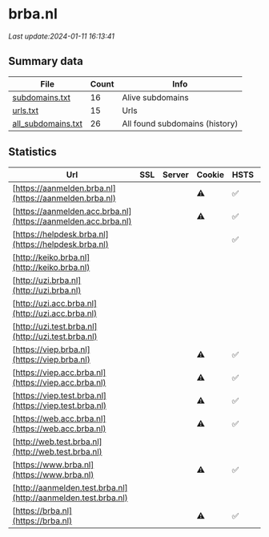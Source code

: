 # brba.nl
*Last update:2024-01-11 16:13:41*
## Summary data
| File       | Count | Info |
|------------|-------|------|
|[subdomains.txt](/data/brba/subdomains.txt)|16|Alive subdomains|
|[urls.txt](/data/brba/urls.txt)|15|Urls|
|[all_subdomains.txt](/data/brba/all_subdomains.txt)|26|All found subdomains (history)|
## Statistics
| Url | SSL | Server | Cookie | HSTS | CSP | XFO | XXP | RP | Tech |
|------------|-------|------|------|------|------|------|------|------|------|
|[https://aanmelden.brba.nl](https://aanmelden.brba.nl)| ||:warning: |:white_check_mark: | |:warning: |:white_check_mark: | |:white_check_mark: | |:white_check_mark: | |HSTS| |
|[https://aanmelden.acc.brba.nl](https://aanmelden.acc.brba.nl)| ||:warning: |:white_check_mark: | |:warning: |:white_check_mark: | | |:white_check_mark: | |HSTS| |
|[https://helpdesk.brba.nl](https://helpdesk.brba.nl)| || |:white_check_mark: | | |:white_check_mark: | |:white_check_mark: | |:white_check_mark: | |HSTS| |
|[http://keiko.brba.nl](http://keiko.brba.nl)| | | | | | | |:white_check_mark: | || |
|[http://uzi.brba.nl](http://uzi.brba.nl)| | | | | | | |:white_check_mark: | || |
|[http://uzi.acc.brba.nl](http://uzi.acc.brba.nl)| | | | | | | |:white_check_mark: | || |
|[http://uzi.test.brba.nl](http://uzi.test.brba.nl)| | | | | | | |:white_check_mark: | || |
|[https://viep.brba.nl](https://viep.brba.nl)| ||:warning: |:white_check_mark: | |:warning: |:white_check_mark: | |:white_check_mark: | |:white_check_mark: | |HSTS| |
|[https://viep.acc.brba.nl](https://viep.acc.brba.nl)| ||:warning: |:white_check_mark: | |:white_check_mark: | | |:white_check_mark: | |HSTS| |
|[https://viep.test.brba.nl](https://viep.test.brba.nl)| ||:warning: |:white_check_mark: | |:warning: |:white_check_mark: | | |:white_check_mark: | |HSTS| |
|[https://web.acc.brba.nl](https://web.acc.brba.nl)| ||:warning: |:white_check_mark: | |:warning: |:white_check_mark: | | |:white_check_mark: | |HSTS| |
|[http://web.test.brba.nl](http://web.test.brba.nl)| | | | | | | |:white_check_mark: | || |
|[https://www.brba.nl](https://www.brba.nl)| ||:warning: |:white_check_mark: | |:warning: |:white_check_mark: | |:white_check_mark: | |:white_check_mark: | |HSTS| |
|[http://aanmelden.test.brba.nl](http://aanmelden.test.brba.nl)| | | | | | | |:white_check_mark: | || |
|[https://brba.nl](https://brba.nl)| ||:warning: |:white_check_mark: | |:warning: |:white_check_mark: | |:white_check_mark: | |:white_check_mark: | |HSTS| |